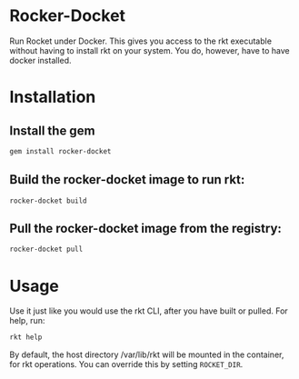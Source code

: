 # Rocker-Docket
Run Rocket under Docker.
This gives you access to the rkt executable without having to install rkt on your system.
You do, however, have to have docker installed.

# Installation

## Install the gem
```bash
gem install rocker-docket
```

## Build the rocker-docket image to run rkt:
```
rocker-docket build
```

## Pull the rocker-docket image from the registry:
```bash
rocker-docket pull
```

# Usage
Use it just like you would use the rkt CLI, after you have built or pulled. For help, run:
```bash
rkt help
```
By default, the host directory /var/lib/rkt will be mounted in the container, for rkt 
operations. You can override this by setting ```ROCKET_DIR```. 

